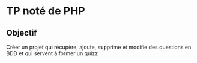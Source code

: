 # TP noté de PHP

## Objectif

Créer un projet qui récupère, ajoute, supprime et modifie des questions en BDD et qui servent à former un quizz 
